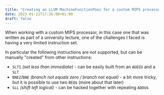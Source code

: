 ```yaml
---
title: "Creating an LLVM MachineFunctionPass for a custom MIPS processor"
date: 2023-01-21T17:26:00+01:00
draft: false
---
```


When working with a custom MIPS processor, in this case one that was written as part of a university lecture, one of the challenges I faced is having a very limited instruction set.

In particular the following instructions are not supported, but can be manually "created" from other instructions:
- `SLTI` *(set less than immediate)* - can be easily built from an `ADDIU` and a `SLT`
- `BNEZ`/`BNE` *(branch not equals zero / branch not equal)* - a bit more tricky, but it is possible to use two `BEQ`s (more about that later)
- `SLL` *(shift left logical)* - can be hacked together with repeating `ADDU`s
